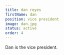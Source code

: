 ```yaml
---
title: dan reyes
firstName: dan
position: vice president
image: dan.jpg
status: active
order: 4
---
```


Dan is the vice president.
